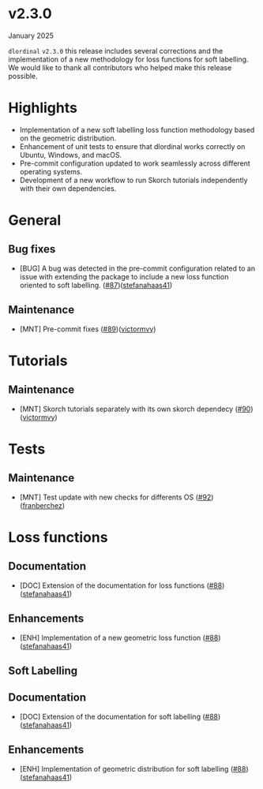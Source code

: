 # v2.3.0

January 2025

`dlordinal` `v2.3.0` this release includes several corrections and the implementation of a new methodology for loss functions for soft labelling. We would like to thank all contributors who helped make this release possible.

# Highlights

- Implementation of a new soft labelling loss function methodology based on the geometric distribution.
- Enhancement of unit tests to ensure that dlordinal works correctly on Ubuntu, Windows, and macOS.
- Pre-commit configuration updated to work seamlessly across different operating systems.
- Development of a new workflow to run Skorch tutorials independently with their own dependencies.

# General

## Bug fixes

- [BUG] A bug was detected in the pre-commit configuration related to an issue with extending the package to include a new loss function oriented to soft labelling. ([#87](https://github.com/ayrna/dlordinal/issues/87))([stefanahaas41](https://github.com/stefanahaas41))

## Maintenance

- [MNT] Pre-commit fixes ([#89](https://github.com/ayrna/dlordinal/pull/89))([victormvy](https://github.com/victormvy))


# Tutorials

## Maintenance

- [MNT] Skorch tutorials separately with its own skorch dependecy ([#90](https://github.com/ayrna/dlordinal/pull/90)) ([victormvy](https://github.com/victormvy))


# Tests

## Maintenance

- [MNT] Test update with new checks for differents OS ([#92](https://github.com/ayrna/dlordinal/pull/92)) ([franberchez](https://github.com/franberchez))


# Loss functions

## Documentation

- [DOC] Extension of the documentation for loss functions ([#88](https://github.com/ayrna/dlordinal/pull/88)) ([stefanahaas41](https://github.com/stefanahaas41))

## Enhancements

- [ENH] Implementation of a new geometric loss function ([#88](https://github.com/ayrna/dlordinal/pull/88)) ([stefanahaas41](https://github.com/stefanahaas41))


## Soft Labelling

## Documentation

- [DOC] Extension of the documentation for soft labelling ([#88](https://github.com/ayrna/dlordinal/pull/88)) ([stefanahaas41](https://github.com/stefanahaas41))

## Enhancements

- [ENH] Implementation of geometric distribution for soft labelling ([#88](https://github.com/ayrna/dlordinal/pull/88)) ([stefanahaas41](https://github.com/stefanahaas41))
